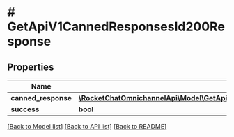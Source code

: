 # # GetApiV1CannedResponsesId200Response

## Properties

Name | Type | Description | Notes
------------ | ------------- | ------------- | -------------
**canned_response** | [**\RocketChatOmnichannelApi\Model\GetApiV1CannedResponsesId200ResponseCannedResponse**](GetApiV1CannedResponsesId200ResponseCannedResponse.md) |  | [optional]
**success** | **bool** |  | [optional]

[[Back to Model list]](../../README.md#models) [[Back to API list]](../../README.md#endpoints) [[Back to README]](../../README.md)
